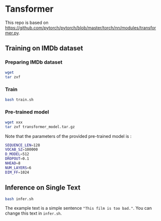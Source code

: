 # Tansformer

This repo is based on https://github.com/pytorch/pytorch/blob/master/torch/nn/modules/transformer.py.

## Training on IMDb dataset

### Preparing IMDb dataset

```bash
wget
tar zxf
```

### Train

```bash
bash train.sh
```

### Pre-trained model

```bash
wget xxx
tar zxf transformer_model.tar.gz
```

Note that the parameters of the provided pre-trained model is :

```bash
SEQUENCE_LEN=128
VOCAB_SZ=100000
D_MODEL=512
DROPOUT=0.1
NHEAD=8
NUM_LAYERS=6
DIM_FF=1024
```

## Inference on Single Text
```bash
bash infer.sh
```

The example text is a simple sentence `"This film is too bad."`. You can change this text in `infer.sh`.